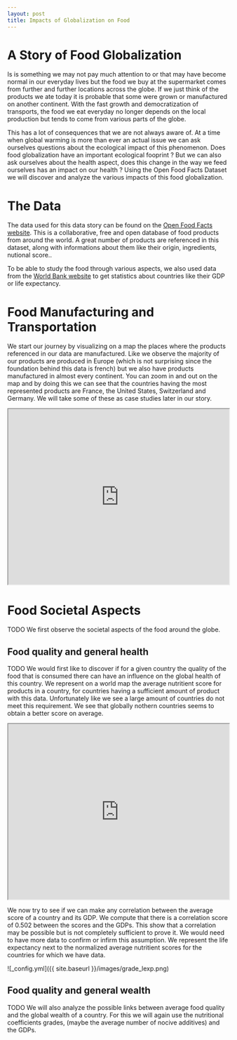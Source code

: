 ```yaml
---
layout: post
title: Impacts of Globalization on Food
---
```


# A Story of Food Globalization
  Is is something we may not pay much attention to or that may have become normal in our everyday lives but the food we buy at the supermarket comes from further and further locations across the globe. If we just think of the products we ate today it is probable that some were grown or manufactured on another continent. With the fast growth and democratization of transports, the food we eat everyday no longer depends on the local production but tends to come from various parts of the globe. 
  
  This has a lot of consequences that we are not always aware of. At a time when global warming is more than ever an actual issue we can ask ourselves questions about the ecological impact of this phenomenon. Does food globalization have an important ecological fooprint ? But we can also ask ourselves about the health aspect, does this change in the way we feed ourselves has an impact on our health ? Using the Open Food Facts Dataset we will discover and analyze the various impacts of this food globalization.
  
  
<!---  Our project will mainly focus on important actual issues regarding its ecological and health aspects. We will first get more insights about the food transportation process, about its origin and destination and the ecological footprint of this transportation. We will then get to find how food affects our health by comparing the food consumption of countries to their global health indicators and look for the effects of this uniformization of food consumption. -->

# The Data
The data used for this data story can be found on the [Open Food Facts website](https://world.openfoodfacts.org/data). This is a collaborative, free and open database of food products from around the world. A great number of products are referenced in this dataset, along with informations about them like their origin, ingredients, nutional score..

  To be able to study the food through various aspects, we also used data from the [World Bank website](https://www.worldbank.org/) to get statistics about countries like their GDP or life expectancy.

<!---
## Countries
We visualize here the number of products sold in each country. We see that the distribution is not uniform like we would have in an ideal case, it is highly unbalanced, more than half of the products in the database come from France. The vast majority of the products are present in countries like France, the United States or Switzerland. Hence we will have to focus our study on these countries having a sufficiently large number of products.
![_config.yml]({{ site.baseurl }}/images/hist_countries.png)

## Manufacturing Places
We also visualize the manufacturing places but as before the distribution is highly unbalanced. We will only use countries having a sufficient amount of manufactured products to avoid any eventual bias that we could have by using countries with very little products.
![_config.yml]({{ site.baseurl }}/images/hist_manu.png)

## Origins
Finally the origin of the ingredients is displayed. Again France is by far the country with the most products and the distribution is not uniform. We see that the second in the list is the European Union, France is part of this Union TODO ON FAIT QUOI DE FRANCE UE ??
![_config.yml]({{ site.baseurl }}/images/hist_origins.png)

-->

# Food Manufacturing and Transportation
We start our journey by visualizing on a map the places where the products referenced in our data are manufactured. Like we observe the majority of our products are produced in Europe (which is not surprising since the foundation behind this data is french) but we also have products manufactured in almost every continent. You can zoom in and out on the map and by doing this we can see that the countries having the most represented products are France, the United States, Switzerland and Germany. We will take some of these as case studies later in our story.
<iframe src="https://adamanteam.github.io/products.html" width="100%" height="400px"></iframe>
  
# Food Societal Aspects
TODO We first observe the societal aspects of the food around the globe.

## Food quality and general health
TODO We would first like to discover if for a given country the quality of the food that is consumed there can have an influence on the global health of this country. We represent on a world map the average nutritient score for products in a country, for countries having a sufficient amount of product with this data. Unfortunately like we see a large amount of countries do not meet this requirement. We see that globally nothern countries seems to obtain a better score on average.

<iframe src="https://adamanteam.github.io/nut_scores.html" width="100%" height="400px"></iframe>

We now try to see if we can make any correlation between the average score of a country and its GDP. We compute that there is a correlation score of 0.502 between the scores and the GDPs. This show that a correlation may be possible but is not completely sufficient to prove it. We would need to have more data to confirm or infirm this assumption. We represent the life expectancy next to the normalized average nutritient scores for the countries for which we have data.

![_config.yml]({{ site.baseurl }}/images/grade_lexp.png)

## Food quality and general wealth
TODO We will also analyze the possible links between average food quality and the global wealth of a country. For this we will again use the nutritional coefficients grades, (maybe the average number of nocive additives) and the GDPs.
